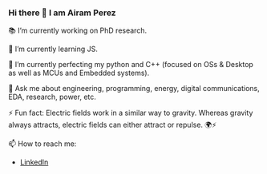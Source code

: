 ### Hi there 👋 I am Airam Perez

<!--
**airampg/airampg** is a ✨ _special_ ✨ repository because its `README.md` (this file) appears on your GitHub profile.

Here are some ideas to get you started:

- 🔭 I’m currently working on ...
- 🌱 I’m currently learning ...
- 👯 I’m looking to collaborate on ...
- 🤔 I’m looking for help with ...
- 💬 Ask me about ...
- 📫 How to reach me: ...
- 😄 Pronouns: ...
- ⚡ Fun fact: ...
-->

📚 I’m currently working on PhD research.

🌱 I’m currently learning JS.

🌟 I’m currently perfecting my python and C++ (focused on OSs & Desktop as well as MCUs and Embedded systems). 

💬 Ask me about engineering, programming, energy, digital communications, EDA, research, power, etc.

⚡ Fun fact: Electric fields work in a similar way to gravity. Whereas gravity always attracts, electric fields can either attract or repulse. 🌍⚡


📫 How to reach me:
 - [LinkedIn](https://www.linkedin.com/in/airampegui/ "LinkedIn")
